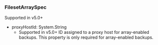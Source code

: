 ### FilesetArraySpec
Supported in v5.0+

- proxyHostId: System.String
  - Supported in v5.0+
ID assigned to a proxy host for array-enabled backups. This property is only required for array-enabled backups.
